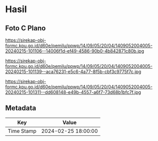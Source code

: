 # Hasil

## Foto C Plano

https://sirekap-obj-formc.kpu.go.id/d60e/pemilu/ppwp/14/09/05/20/04/1409052004005-20240215-101106--14006f1d-ef49-4586-90b0-4b842871c80b.jpg

https://sirekap-obj-formc.kpu.go.id/d60e/pemilu/ppwp/14/09/05/20/04/1409052004005-20240215-101139--aca76231-e5c6-4a77-8f5b-cbf3c9775f7c.jpg

https://sirekap-obj-formc.kpu.go.id/d60e/pemilu/ppwp/14/09/05/20/04/1409052004005-20240215-101311--dd608148-e49b-4557-a6f7-73d68b1bfc7f.jpg


## Metadata

| Key        | Value               |
| ---------- | ------------------- |
| Time Stamp | 2024-02-25 18:00:00 |



